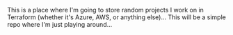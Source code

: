 This is a place where I'm going to store random projects I work on in Terraform (whether it's Azure, AWS, or anything else)...  This will be a simple repo where I'm just playing around...
